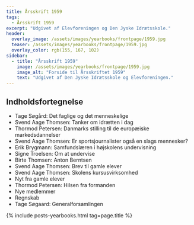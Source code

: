 ```yaml
---
title: Årsskrift 1959
tags:
  - Årsskrift 1959
excerpt: "Udgivet af Elevforeningen og Den Jyske Idrætsskole."
header:
  overlay_image: /assets/images/yearbooks/frontpage/1959.jpg
  teaser: /assets/images/yearbooks/frontpage/1959.jpg
  overlay_color: rgb(155, 167, 102)
sidebar:
  - title: "Årsskrift 1959"
    image: /assets/images/yearbooks/frontpage/1959.jpg
    image_alt: "Forside til Årsskriftet 1959"
    text: "Udgivet af Den Jyske Idrætsskole og Elevforeningen."
---
```


## Indholdsfortegnelse

- Tage Søgård: Det faglige og det menneskelige
- Svend Aage Thomsen: Tanker om idrætten i dag
- Thormod Petersen: Danmarks stilling til de europæiske markedsdannelser
- Svend Aage Thomsen: Er sportsjournalister også en slags mennesker?
- Erik Brygmann: Samfundslæren i højskolens undervisning
- Signe Troelsen: Om at undervise
- Birte Thomsen: Anton Berntsen
- Svend Aage Thomsen: Brev til gamle elever
- Svend Aage Thomsen: Skolens kursusvirksomhed
- Nyt fra gamle elever
- Thormod Petersen: Hilsen fra formanden
- Nye medlemmer
- Regnskab
- Tage Søgaard: Generalforsamlingen

{% include posts-yearbooks.html tag=page.title %}
